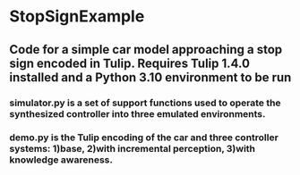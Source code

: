 # StopSignExample
## Code for a simple car model approaching a stop sign encoded in Tulip. Requires Tulip 1.4.0 installed and a Python 3.10 environment to be run
### simulator.py is a set of support functions used to operate the synthesized controller into three emulated environments. 
### demo.py is the Tulip encoding of the car and three controller systems: 1)base, 2)with incremental perception, 3)with knowledge awareness.
